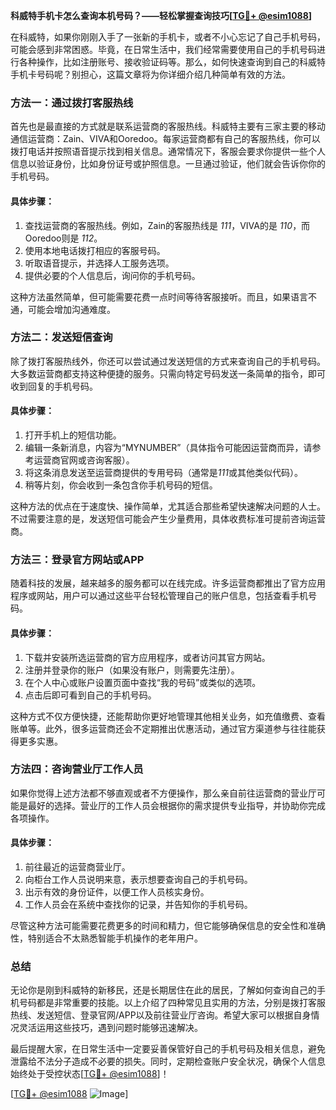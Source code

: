 **科威特手机卡怎么查询本机号码？——轻松掌握查询技巧[[TG💪+ @esim1088](https://t.me/s/esim1088)]**

在科威特，如果你刚刚入手了一张新的手机卡，或者不小心忘记了自己手机号码，可能会感到非常困惑。毕竟，在日常生活中，我们经常需要使用自己的手机号码进行各种操作，比如注册账号、接收验证码等。那么，如何快速查询到自己的科威特手机卡号码呢？别担心，这篇文章将为你详细介绍几种简单有效的方法。

### 方法一：通过拨打客服热线

首先也是最直接的方式就是联系运营商的客服热线。科威特主要有三家主要的移动通信运营商：Zain、VIVA和Ooredoo。每家运营商都有自己的客服热线，你可以拨打电话并按照语音提示找到相关信息。通常情况下，客服会要求你提供一些个人信息以验证身份，比如身份证号或护照信息。一旦通过验证，他们就会告诉你你的手机号码。

#### 具体步骤：
1. 查找运营商的客服热线。例如，Zain的客服热线是 *111*，VIVA的是 *110*，而Ooredoo则是 *112*。
2. 使用本地电话拨打相应的客服号码。
3. 听取语音提示，并选择人工服务选项。
4. 提供必要的个人信息后，询问你的手机号码。

这种方法虽然简单，但可能需要花费一点时间等待客服接听。而且，如果语言不通，可能会增加沟通难度。

### 方法二：发送短信查询

除了拨打客服热线外，你还可以尝试通过发送短信的方式来查询自己的手机号码。大多数运营商都支持这种便捷的服务。只需向特定号码发送一条简单的指令，即可收到回复的手机号码。

#### 具体步骤：
1. 打开手机上的短信功能。
2. 编辑一条新消息，内容为“MYNUMBER”（具体指令可能因运营商而异，请参考运营商官网或咨询客服）。
3. 将这条消息发送至运营商提供的专用号码（通常是*111*或其他类似代码）。
4. 稍等片刻，你会收到一条包含你手机号码的短信。

这种方法的优点在于速度快、操作简单，尤其适合那些希望快速解决问题的人士。不过需要注意的是，发送短信可能会产生少量费用，具体收费标准可提前咨询运营商。

### 方法三：登录官方网站或APP

随着科技的发展，越来越多的服务都可以在线完成。许多运营商都推出了官方应用程序或网站，用户可以通过这些平台轻松管理自己的账户信息，包括查看手机号码。

#### 具体步骤：
1. 下载并安装所选运营商的官方应用程序，或者访问其官方网站。
2. 注册并登录你的账户（如果没有账户，则需要先注册）。
3. 在个人中心或账户设置页面中查找“我的号码”或类似的选项。
4. 点击后即可看到自己的手机号码。

这种方式不仅方便快捷，还能帮助你更好地管理其他相关业务，如充值缴费、查看账单等。此外，很多运营商还会不定期推出优惠活动，通过官方渠道参与往往能获得更多实惠。

### 方法四：咨询营业厅工作人员

如果你觉得上述方法都不够直观或者不方便操作，那么亲自前往运营商的营业厅可能是最好的选择。营业厅的工作人员会根据你的需求提供专业指导，并协助你完成各项操作。

#### 具体步骤：
1. 前往最近的运营商营业厅。
2. 向柜台工作人员说明来意，表示想要查询自己的手机号码。
3. 出示有效的身份证件，以便工作人员核实身份。
4. 工作人员会在系统中查找你的记录，并告知你的手机号码。

尽管这种方法可能需要花费更多的时间和精力，但它能够确保信息的安全性和准确性，特别适合不太熟悉智能手机操作的老年用户。

### 总结

无论你是刚到科威特的新移民，还是长期居住在此的居民，了解如何查询自己的手机号码都是非常重要的技能。以上介绍了四种常见且实用的方法，分别是拨打客服热线、发送短信、登录官网/APP以及前往营业厅咨询。希望大家可以根据自身情况灵活运用这些技巧，遇到问题时能够迅速解决。

最后提醒大家，在日常生活中一定要妥善保管好自己的手机号码及相关信息，避免泄露给不法分子造成不必要的损失。同时，定期检查账户安全状况，确保个人信息始终处于受控状态[[TG💪+ @esim1088](https://t.me/s/esim1088)]！

[[TG💪+ @esim1088](https://t.me/s/esim1088) ![Image](https://i.postimg.cc/4NQfJmqS/Snipaste-2025-05-13-00-14-12.png)]